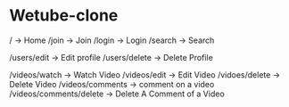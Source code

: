 # Wetube-clone

/ -> Home
/join -> Join
/login -> Login
/search -> Search

/users/edit -> Edit profile
/users/delete -> Delete Profile

/videos/watch -> Watch Video
/videos/edit -> Edit Video
/vidoes/delete -> Delete Video
/videos/comments -> comment on a video
/videos/comments/delete -> Delete A Comment of a Video
